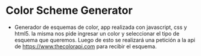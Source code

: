  # Color Scheme Generator
 
 - Generador de esquemas de color, app realizada con javascript, css y html5. la misma nos pide ingresar un color y seleccionar el tipo de esquema que queremos. Luego de esto se realizará una petición a la api de https://www.thecolorapi.com para recibir el esquema.
